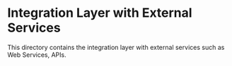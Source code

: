 # Integration Layer with External Services

This directory contains the integration layer with 
external services such as Web Services, APIs.
